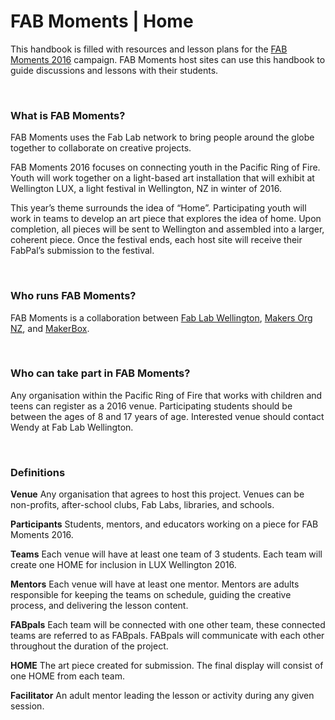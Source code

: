 FAB Moments | Home
=====================

This handbook is filled with resources and lesson plans for the [FAB Moments 2016](http://fabmoments.org/) campaign.  FAB Moments host sites can use this handbook to guide discussions and lessons with their students.

<br>


### What is FAB Moments?

FAB Moments uses the Fab Lab network to bring people around the globe together to collaborate on creative projects.

FAB Moments 2016 focuses on connecting youth in the Pacific Ring of Fire.  Youth will work together on a light-based art installation that will exhibit at Wellington LUX, a light festival in Wellington, NZ in winter of 2016.

This year’s theme surrounds the idea of “Home”.   Participating youth will work in teams to develop an art piece that explores the idea of home. Upon completion, all pieces will be sent to Wellington and assembled into a larger, coherent piece. Once the festival ends, each host site will receive their FabPal’s submission to the festival.

<br>

### Who runs FAB Moments?
FAB Moments is a collaboration between [Fab Lab Wellington](http://www.fablabwgtn.co.nz), [Makers Org NZ](http://makers.org.nz), and [MakerBox](http://www.makerbox.org.nz).

<br>

### Who can take part in FAB Moments?
Any organisation within the Pacific Ring of Fire that works with children and teens can register as a 2016 venue.  Participating students should be between the ages of 8 and 17 years of age.  Interested venue should contact Wendy at Fab Lab Wellington.

<br>

### Definitions

**Venue** Any organisation that agrees to host this project.  Venues can be non-profits, after-school clubs, Fab Labs, libraries, and schools.

**Participants** Students, mentors, and educators working on a piece for FAB Moments 2016.

**Teams** Each venue will have at least one team of 3 students.  Each team will create one HOME for inclusion in LUX Wellington 2016.

**Mentors** Each venue will have at least one mentor.  Mentors are adults responsible for keeping the teams on schedule, guiding the creative process, and delivering the lesson content. 

**FABpals** Each team will be connected with one other team, these connected teams are referred to as FABpals.  FABpals will communicate with each other throughout the duration of the project.  

**HOME** The art piece created for submission.  The final display will consist of one HOME from each team.

**Facilitator** An adult mentor leading the lesson or activity during any given session.
